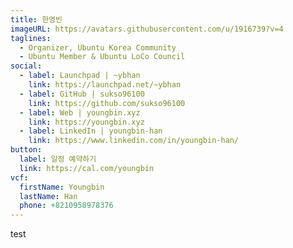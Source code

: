 ```yaml
---
title: 한영빈
imageURL: https://avatars.githubusercontent.com/u/1916739?v=4
taglines:
  - Organizer, Ubuntu Korea Community
  - Ubuntu Member & Ubuntu LoCo Council
social:
  - label: Launchpad | ~ybhan
    link: https://launchpad.net/~ybhan
  - label: GitHub | sukso96100
    link: https://github.com/sukso96100
  - label: Web | youngbin.xyz
    link: https://youngbin.xyz
  - label: LinkedIn | youngbin-han
    link: https://www.linkedin.com/in/youngbin-han/
button:
  label: 일정 예약하기
  link: https://cal.com/youngbin
vcf:
  firstName: Youngbin
  lastName: Han
  phone: +8210958978376
---
```

test